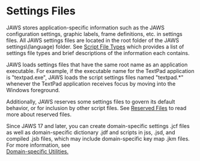 # Settings Files

JAWS stores application-specific information such as the JAWS
configuration settings, graphic labels, frame definitions, etc. in
settings files. All JAWS settings files are located in the root folder
of the JAWS settings\\(language) folder. See [Script File
Types](../Settings_and_Configurations/ScriptFileTypes.html) which
provides a list of settings file types and brief descriptions of the
information each contains.

JAWS loads settings files that have the same root name as an application
executable. For example, if the executable name for the TextPad
application is \"textpad.exe\", JAWS loads the script settings files
named \"textpad.\*\" whenever the TextPad application receives focus by
moving into the Windows foreground.

Additionally, JAWS reserves some settings files to govern its default
behavior, or for inclusion by other script files. See [Reserved
Files](ReservedFiles.html) to read more about reserved files.

Since JAWS 17 and later, you can create domain-specific settings .jcf
files as well as domain-specific dictionary .jdf and scripts in jss,
.jsd, and compiled .jsb files, which may include domain-specific key map
.jkm files. For more information, see\
[Domain-specific Utilities.](../Domain-Specific_Utilities.html)

